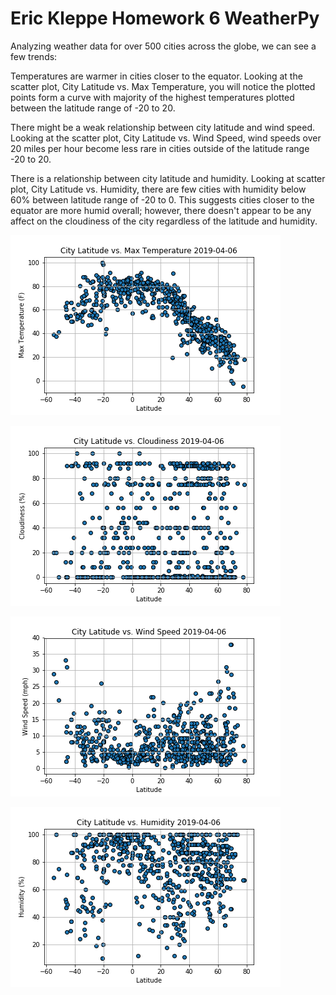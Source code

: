 # Eric Kleppe Homework 6 WeatherPy 

Analyzing weather data for over 500 cities across the globe, we can see a few trends:

Temperatures are warmer in cities closer to the equator. Looking at the scatter plot, City Latitude vs. Max Temperature, you will notice the plotted points form a curve with majority of the highest temperatures plotted between the latitude range of -20 to 20. 

There might be a weak relationship between city latitude and wind speed. Looking at the scatter plot, City Latitude vs. Wind Speed, wind speeds over 20 miles per hour become less rare in cities outside of the latitude range -20 to 20. 

There is a relationship between city latitude and humidity. Looking at scatter plot, City Latitude vs. Humidity, there are few cities with humidity below 60% between latitude range of -20 to 0. This suggests cities closer to the equator are more humid overall; however, there doesn't appear to be any affect on the cloudiness of the city regardless of the latitude and humidity.


![alt text](https://github.com/bendgame/Eric_Kleppen_hw6/blob/master/Lat_vs_MaxTemp.png)

![alt text](https://github.com/bendgame/Eric_Kleppen_hw6/blob/master/Lat_vs_Cloudiness.png)

![alt text](https://github.com/bendgame/Eric_Kleppen_hw6/blob/master/Lat_vs_windSpeed.png)

![alt text](https://github.com/bendgame/Eric_Kleppen_hw6/blob/master/lat_vs_Humidity.png)
